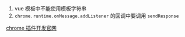 1. vue 模板中不能使用模板字符串
2. `chrome.runtime.onMessage.addListener` 的回调中要调用 `sendResponse`

[chrome 插件开发官网](https://developer.chrome.com/docs/extensions?hl=zh-cn) 
